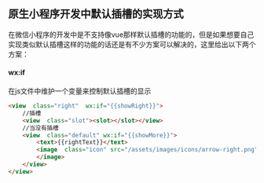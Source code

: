 ## 原生小程序开发中默认插槽的实现方式
在微信小程序的开发中是不支持像vue那样默认插槽的功能的，但是如果想要自己实现类似默认插槽这样的功能的话还是有不少方案可以解决的，这里给出以下两个方案：
#### wx:if
在js文件中维护一个变量来控制默认插槽的显示
```html
<view  class="right"  wx:if="{{showRight}}">
	//插槽
	<view  class="slot"><slot></slot></view>
	//当没有插槽
	<view  class="default" wx:if="{{showMore}}">
		<text>{{rightText}}</text>
		<image  class="icon" src="/assets/images/icons/arrow-right.png">
		</image>
	</view>
</view>
```












<!--stackedit_data:
eyJoaXN0b3J5IjpbMTg5Mjc1MTg2OSwtODgyNDYzNTM1LDIwND
AyOTc2MjJdfQ==
-->